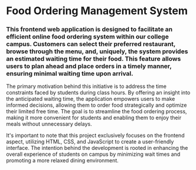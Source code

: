 # Food Ordering Management System

<h3>This frontend web application is designed to facilitate an efficient online food ordering system within our college campus. Customers can select their preferred restaurant, browse through the menu, and, uniquely, the system provides an estimated waiting time for their food. This feature allows users to plan ahead and place orders in a timely manner, ensuring minimal waiting time upon arrival.</h3>

The primary motivation behind this initiative is to address the time constraints faced by students during class hours. By offering an insight into the anticipated waiting time, the application empowers users to make informed decisions, allowing them to order food strategically and optimize their limited free time. The goal is to streamline the food ordering process, making it more convenient for students and enabling them to enjoy their meals without unnecessary delays.

It's important to note that this project exclusively focuses on the frontend aspect, utilizing HTML, CSS, and JavaScript to create a user-friendly interface. The intention behind the development is rooted in enhancing the overall experience of students on campus by minimizing wait times and promoting a more relaxed dining environment.
